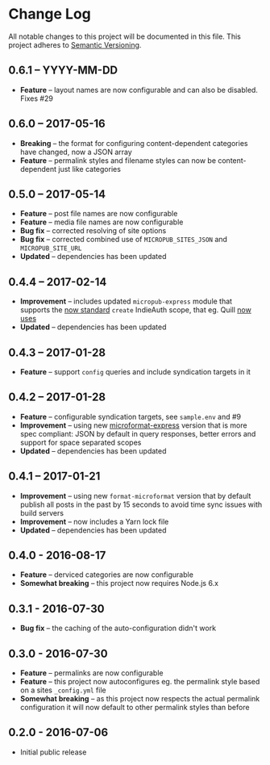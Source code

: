 # Change Log
All notable changes to this project will be documented in this file.
This project adheres to [Semantic Versioning](http://semver.org/).

## 0.6.1 – YYYY-MM-DD

* **Feature** – layout names are now configurable and can also be disabled. Fixes #29

## 0.6.0 – 2017-05-16

* **Breaking** – the format for configuring content-dependent categories have changed, now a JSON array
* **Feature** – permalink styles and filename styles can now be content-dependent just like categories

## 0.5.0 – 2017-05-14

* **Feature** – post file names are now configurable
* **Feature** – media file names are now configurable
* **Bug fix** – corrected resolving of site options
* **Bug fix** – corrected combined use of `MICROPUB_SITES_JSON` and `MICROPUB_SITE_URL`
* **Updated** – dependencies has been updated

## 0.4.4 – 2017-02-14

* **Improvement** – includes updated `micropub-express` module that supports the [now standard](https://github.com/voxpelli/node-micropub-express/issues/7) `create` IndieAuth scope, that eg. Quill [now uses](https://github.com/aaronpk/Quill/commit/eab1a65f63f227bae126a554e3bf93aa05c70695)
* **Updated** – dependencies has been updated

## 0.4.3 – 2017-01-28

* **Feature** – support `config` queries and include syndication targets in it

## 0.4.2 – 2017-01-28

* **Feature** – configurable syndication targets, see `sample.env` and #9
* **Improvement** – using new [microformat-express](https://github.com/voxpelli/node-micropub-express) version that is more spec compliant: JSON by default in query responses, better errors and support for space separated scopes
* **Updated** – dependencies has been updated

## 0.4.1 – 2017-01-21

* **Improvement** – using new `format-microformat` version that by default publish all posts in the past by 15 seconds to avoid time sync issues with build servers
* **Improvement** – now includes a Yarn lock file
* **Updated** – dependencies has been updated

## 0.4.0 - 2016-08-17

* **Feature** – derviced categories are now configurable
* **Somewhat breaking** – this project now requires Node.js 6.x

## 0.3.1 - 2016-07-30

* **Bug fix** – the caching of the auto-configuration didn't work

## 0.3.0 - 2016-07-30

* **Feature** – permalinks are now configurable
* **Feature** – this project now autoconfigures eg. the permalink style based on a sites `_config.yml` file
* **Somewhat breaking** – as this project now respects the actual permalink configuration it will now default to other permalink styles than before

## 0.2.0 - 2016-07-06

- Initial public release

